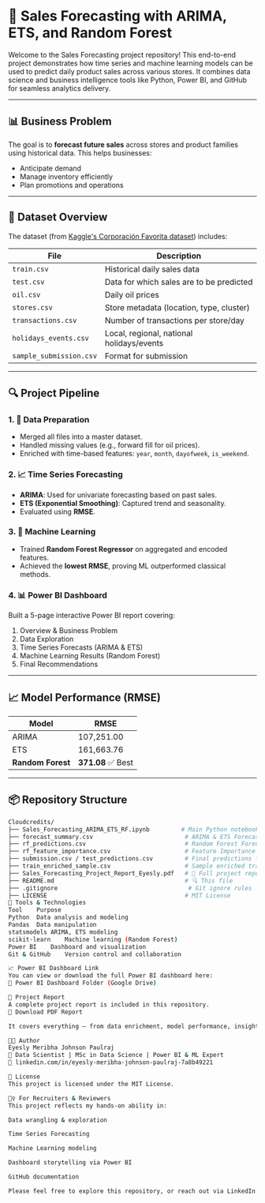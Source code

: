 # 🧠 Sales Forecasting with ARIMA, ETS, and Random Forest

Welcome to the Sales Forecasting project repository! This end-to-end project demonstrates how time series and machine learning models can be used to predict daily product sales across various stores. It combines data science and business intelligence tools like Python, Power BI, and GitHub for seamless analytics delivery.

---

## 📊 Business Problem

The goal is to **forecast future sales** across stores and product families using historical data. This helps businesses:

- Anticipate demand
- Manage inventory efficiently
- Plan promotions and operations

---

## 📁 Dataset Overview

The dataset (from [Kaggle's Corporación Favorita dataset](https://www.kaggle.com/competitions/store-sales-time-series-forecasting)) includes:

| File                  | Description                                 |
|-----------------------|---------------------------------------------|
| `train.csv`           | Historical daily sales data                 |
| `test.csv`            | Data for which sales are to be predicted    |
| `oil.csv`             | Daily oil prices                            |
| `stores.csv`          | Store metadata (location, type, cluster)    |
| `transactions.csv`    | Number of transactions per store/day        |
| `holidays_events.csv` | Local, regional, national holidays/events   |
| `sample_submission.csv` | Format for submission                     |

---

## 🔍 Project Pipeline

### 1. 🧹 Data Preparation
- Merged all files into a master dataset.
- Handled missing values (e.g., forward fill for oil prices).
- Enriched with time-based features: `year`, `month`, `dayofweek`, `is_weekend`.

### 2. 📈 Time Series Forecasting
- **ARIMA**: Used for univariate forecasting based on past sales.
- **ETS (Exponential Smoothing)**: Captured trend and seasonality.
- Evaluated using **RMSE**.

### 3. 🤖 Machine Learning
- Trained **Random Forest Regressor** on aggregated and encoded features.
- Achieved the **lowest RMSE**, proving ML outperformed classical methods.

### 4. 📊 Power BI Dashboard
Built a 5-page interactive Power BI report covering:
1. Overview & Business Problem
2. Data Exploration
3. Time Series Forecasts (ARIMA & ETS)
4. Machine Learning Results (Random Forest)
5. Final Recommendations

---

## 📈 Model Performance (RMSE)

| Model        | RMSE         |
|--------------|--------------|
| ARIMA        | 107,251.00   |
| ETS          | 161,663.76   |
| **Random Forest** | **371.08** ✅ Best |

---

## 📦 Repository Structure

```bash
Cloudcredits/
├── Sales_Forecasting_ARIMA_ETS_RF.ipynb         # Main Python notebook
├── forecast_summary.csv                          # ARIMA & ETS Forecast (Power BI Page 3)
├── rf_predictions.csv                            # Random Forest Forecast (Page 4)
├── rf_feature_importance.csv                     # Feature Importance (Page 4)
├── submission.csv / test_predictions.csv         # Final predictions for test set
├── train_enriched_sample.csv                     # Sample enriched training data (<25MB)
├── Sales_Forecasting_Project_Report_Eyesly.pdf   # 📘 Full project report (PDF)
├── README.md                                     # 🔍 This file
├── .gitignore                                     # Git ignore rules
├── LICENSE                                       # MIT License
🚀 Tools & Technologies
Tool	Purpose
Python	Data analysis and modeling
Pandas	Data manipulation
statsmodels	ARIMA, ETS modeling
scikit-learn	Machine learning (Random Forest)
Power BI	Dashboard and visualization
Git & GitHub	Version control and collaboration

📈 Power BI Dashboard Link
You can view or download the full Power BI dashboard here:
🔗 Power BI Dashboard Folder (Google Drive)

📄 Project Report
A complete project report is included in this repository.
📘 Download PDF Report

It covers everything — from data enrichment, model performance, insights, to recommendations. Highly recommended for recruiters and mentors.

👩‍💻 Author
Eyesly Meribha Johnson Paulraj
📍 Data Scientist | MSc in Data Science | Power BI & ML Expert
🔗 linkedin.com/in/eyesly-meribha-johnson-paulraj-7a8b49221

📄 License
This project is licensed under the MIT License.

🙋‍♀️ For Recruiters & Reviewers
This project reflects my hands-on ability in:

Data wrangling & exploration

Time Series Forecasting

Machine Learning modeling

Dashboard storytelling via Power BI

GitHub documentation

Please feel free to explore this repository, or reach out via LinkedIn for collaboration or hiring opportunities.
